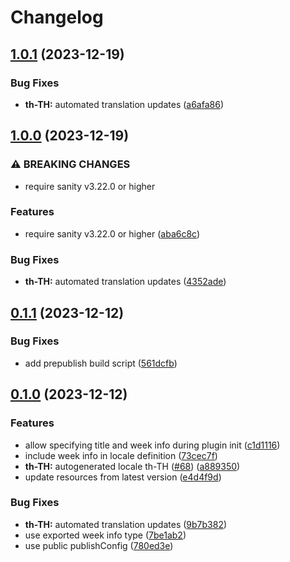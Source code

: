 # Changelog

## [1.0.1](https://github.com/sanity-io/locales/compare/locale-th-th-v1.0.0...locale-th-th-v1.0.1) (2023-12-19)


### Bug Fixes

* **th-TH:** automated translation updates ([a6afa86](https://github.com/sanity-io/locales/commit/a6afa8671f71efa52a991d81505eba94d2c644a0))

## [1.0.0](https://github.com/sanity-io/locales/compare/locale-th-th-v0.1.1...locale-th-th-v1.0.0) (2023-12-19)


### ⚠ BREAKING CHANGES

* require sanity v3.22.0 or higher

### Features

* require sanity v3.22.0 or higher ([aba6c8c](https://github.com/sanity-io/locales/commit/aba6c8c3fd4f6e11b193b96a3821420f72ccc47d))


### Bug Fixes

* **th-TH:** automated translation updates ([4352ade](https://github.com/sanity-io/locales/commit/4352adef13af7735295520016a4aa9d1c526ca52))

## [0.1.1](https://github.com/sanity-io/locales/compare/locale-th-th-v0.1.0...locale-th-th-v0.1.1) (2023-12-12)


### Bug Fixes

* add prepublish build script ([561dcfb](https://github.com/sanity-io/locales/commit/561dcfb24ab12f98fcc590b0dbc2cf297ea60485))

## [0.1.0](https://github.com/sanity-io/locales/compare/locale-th-th-v0.0.1...locale-th-th-v0.1.0) (2023-12-12)


### Features

* allow specifying title and week info during plugin init ([c1d1116](https://github.com/sanity-io/locales/commit/c1d1116bab0c99c6506a9744e33d6cf282bf1c1b))
* include week info in locale definition ([73cec7f](https://github.com/sanity-io/locales/commit/73cec7fb69ac92a565282aac0d08f13b634372fb))
* **th-TH:** autogenerated locale th-TH ([#68](https://github.com/sanity-io/locales/issues/68)) ([a889350](https://github.com/sanity-io/locales/commit/a889350116f32fc6a345cf0fd60fadbe34623ee1))
* update resources from latest version ([e4d4f9d](https://github.com/sanity-io/locales/commit/e4d4f9daf8c2566f3ee7c9b002ac6d0051a2734c))


### Bug Fixes

* **th-TH:** automated translation updates ([9b7b382](https://github.com/sanity-io/locales/commit/9b7b38293513981b9ad5058b069f458431ef666a))
* use exported week info type ([7be1ab2](https://github.com/sanity-io/locales/commit/7be1ab27939e1836e000155c576362fb5f54bd3e))
* use public publishConfig ([780ed3e](https://github.com/sanity-io/locales/commit/780ed3e6d35198fedebd769e71bf1dcc09fc6528))
